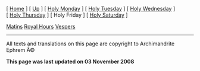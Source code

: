\[ [Home](index.md) \] \[ [Up](holyweek.md) \] \[ [Holy Monday](holyMon.md) \] \[ [Holy Tuesday](holyTues.md) \] \[ [Holy Wednesday](holyWed.md) \] \[ [Holy Thursday](holyThu.md) \] \[ Holy Friday \] \[ [Holy Saturday](holy.md) \]

[Matins](HWFri-M.md)
[Royal Hours](HWFri-Hrs.md)
[Vespers](HWFri-V.md)

------------------------------------------------------------------------

All texts and translations on this page are copyright to
Archimandrite Ephrem Â©

**This page was last updated on 03 November 2008**
